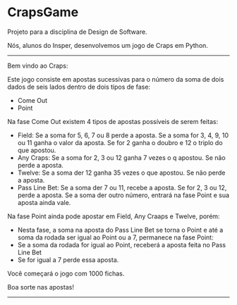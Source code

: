 # CrapsGame
Projeto para a disciplina de Design de Software.

Nós, alunos do Insper, desenvolvemos um jogo de Craps em Python.

************************************************************************************************************************
Bem vindo ao Craps:

Este jogo consiste em apostas sucessivas para o número da soma de dois dados de seis lados dentro de dois tipos de fase:
- Come Out
- Point

Na fase Come Out existem 4 tipos de apostas possíveis de serem feitas:
- Field:
  Se a soma for 5, 6, 7 ou 8 perde a aposta.
  Se a soma for 3, 4, 9, 10 ou 11 ganha o valor da aposta.
  Se for 2 ganha o doubro e 12 o triplo do que apostou.
- Any Craps:
  Se a soma for 2, 3 ou 12 ganha 7 vezes o q apostou.
  Se não perde a aposta.
- Twelve:
  Se a soma der 12 ganha 35 vezes o que apostou.
  Se não perde a aposta.
- Pass Line Bet:
  Se a soma der 7 ou 11, recebe a aposta.
  Se for 2, 3 ou 12, perde a aposta.
  Se a soma der outro número, entrará na fase Point e sua aposta ainda vale.

Na fase Point ainda pode apostar em Field, Any Craaps e Twelve, porém:
- Nesta fase, a soma na aposta do Pass Line Bet se torna o Point
e até a soma da rodada ser igual ao Point ou a 7, permanece na fase Point:
- Se a soma da rodada for igual ao Point, receberá a aposta feita no Pass Line Bet
- Se for igual a 7 perde essa aposta.

Você começará o jogo com 1000 fichas.

Boa sorte nas apostas!

*************************************************************************************************************************
